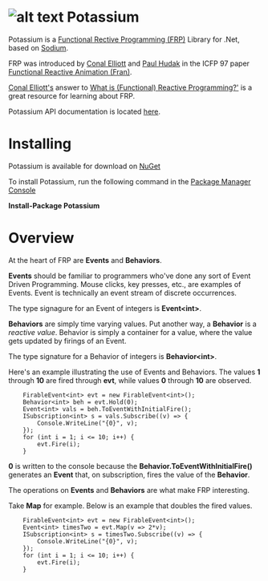 ![alt text](https://github.com/jerometerry/potassium/raw/master/img/potassium64.png "Potassium") Potassium
====================================================================================================

Potassium is a [Functional Rective Programming (FRP)](http://www.haskell.org/haskellwiki/Functional_Reactive_Programming) Library for .Net, based on  [Sodium](https://github.com/kentuckyfriedtakahe/sodium).

FRP was introduced by [Conal Elliott](http://conal.net/) and [Paul Hudak](http://haskell.cs.yale.edu/people/paul-hudak/) in the ICFP 97 paper [Functional Reactive Animation (Fran)](http://conal.net/papers/icfp97/). 

[Conal Elliott's](http://conal.net/) answer to [What is (Functional) Reactive Programming?'](http://stackoverflow.com/questions/1028250/what-is-functional-reactive-programming) is a great resource for learning about FRP.

Potassium API documentation is located [here](http://www.jerometerry.com/potassium/).

Installing
==========

Potassium is available for download on [NuGet](http://www.nuget.org/packages/Potassium/)

To install Potassium, run the following command in the [Package Manager Console](http://docs.nuget.org/docs/start-here/using-the-package-manager-console)

**Install-Package Potassium**

Overview
========

At the heart of FRP are **Events** and **Behaviors**.

**Events** should be familiar to programmers who've done any sort of Event Driven Programming. Mouse clicks, key presses, etc., are examples of Events. Event is technically an event stream of discrete occurrences.

The type signagure for an Event of integers is **Event&lt;int&gt;**. 

**Behaviors** are simply time varying values. Put another way, a **Behavior** is a *reactive value*. Behavior is simply a container for a value, where the value gets updated by firings of an Event.

The type signature for a Behavior of integers is **Behavior&lt;int&gt;**.

Here's an example illustrating the use of Events and Behaviors. The values **1** through **10** are fired through **evt**, while values **0** through **10** are observed. 

```
	FirableEvent<int> evt = new FirableEvent<int>();
	Behavior<int> beh = evt.Hold(0);
	Event<int> vals = beh.ToEventWithInitialFire();
	ISubscription<int> s = vals.Subscribe((v) => {
		Console.WriteLine("{0}", v);
	});
	for (int i = 1; i <= 10; i++) {
		evt.Fire(i);
	}
```

**0** is written to the console because the **Behavior.ToEventWithInitialFire()** generates an **Event** that, on subscription, fires the value of the **Behavior**.

The operations on **Events** and **Behaviors** are what make FRP interesting. 

Take **Map** for example. Below is an example that doubles the fired values. 

```
	FirableEvent<int> evt = new FirableEvent<int>();
	Event<int> timesTwo = evt.Map(v => 2*v);
	ISubscription<int> s = timesTwo.Subscribe((v) => {
		Console.WriteLine("{0}", v);
	});
	for (int i = 1; i <= 10; i++) {
		evt.Fire(i);
	}
```
